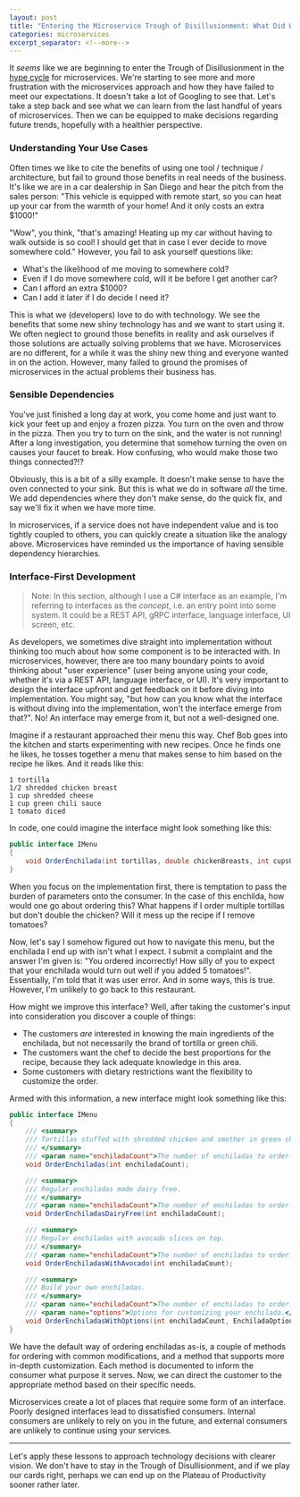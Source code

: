 ```yaml
---
layout: post
title: "Entering the Microservice Trough of Disillusionment: What Did We Learn?"
categories: microservices
excerpt_separator: <!--more-->
---
```

It *seems* like we are beginning to enter the Trough of Disillusionment in the [hype cycle](https://en.wikipedia.org/wiki/Hype_cycle) for microservices. We're starting to see more and more frustration with the microservices approach and how they have failed to meet our expectations. It doesn't take a lot of Googling to see that. Let's take a step back and see what we can learn from the last handful of years of microservices. Then we can be equipped to make decisions regarding future trends, hopefully with a healthier perspective.

<!--more-->

### Understanding Your Use Cases
Often times we like to cite the benefits of using one tool / technique / architecture, but fail to ground those benefits in real needs of the business. It's like we are in a car dealership in San Diego and hear the pitch from the sales person: "This vehicle is equipped with remote start, so you can heat up your car from the warmth of your home! And it only costs an extra $1000!"

"Wow", you think, "that's amazing! Heating up my car without having to walk outside is so cool! I should get that in case I ever decide to move somewhere cold." However, you fail to ask yourself questions like:
- What's the likelihood of me moving to somewhere cold?
- Even if I do move somewhere cold, will it be before I get another car?
- Can I afford an extra $1000?
- Can I add it later if I do decide I need it?

This is what we (developers) love to do with technology. We see the benefits that some new shiny technology has and we want to start using it. We often neglect to ground those benefits in reality and ask ourselves if those solutions are actually solving problems that we have. Microservices are no different, for a while it was the shiny new thing and everyone wanted in on the action. However, many failed to ground the promises of microservices in the actual problems their business has.

### Sensible Dependencies
You've just finished a long day at work, you come home and just want to kick your feet up and enjoy a frozen pizza. You turn on the oven and throw in the pizza. Then you try to turn on the sink, and the water is not running! After a long investigation, you determine that somehow turning the oven on causes your faucet to break. How confusing, who would make those two things connected?!?

Obviously, this is a bit of a silly example. It doesn't make sense to have the oven connected to your sink. But this is what we do in software *all* the time. We add dependencies where they don't make sense, do the quick fix, and say we'll fix it when we have more time.

In microservices, if a service does not have independent value and is too tightly coupled to others, you can quickly create a situation like the analogy above. Microservices have reminded us the importance of having sensible dependency hierarchies.

### Interface-First Development
>
> Note: In this section, although I use a C# interface as an example, I'm referring to interfaces as the *concept*, i.e. an entry point into some system. It could be a REST API, gRPC interface, language interface, UI screen, etc.

As developers, we sometimes dive straight into implementation without thinking too much about how some component is to be interacted with. In microservices, however, there are too many boundary points to avoid thinking about "user experience" (user being anyone using your code, whether it's via a REST API, language interface, or UI). It's very important to design the interface upfront and get feedback on it before diving into implementation. You might say, "but how can you know what the interface is without diving into the implementation, won't the interface emerge from that?". No! An interface may emerge from it, but not a well-designed one. 

Imagine if a restaurant approached their menu this way. Chef Bob goes into the kitchen and starts experimenting with new recipes. Once he finds one he likes, he tosses together a menu that makes sense to him based on the recipe he likes. And it reads like this:
```
1 tortilla
1/2 shredded chicken breast
1 cup shredded cheese
1 cup green chili sauce
1 tomato diced
```
In code, one could imagine the interface might look something like this:
```csharp
public interface IMenu
{
    void OrderEnchilada(int tortillas, double chickenBreasts, int cupsOfCheese, int cupsOfGreenChili, int tomatoes);
}
```
When you focus on the implementation first, there is temptation to pass the burden of parameters onto the consumer. In the case of this enchilda, how would one go about ordering this? What happens if I order multiple tortillas but don't double the chicken? Will it mess up the recipe if I remove tomatoes?

Now, let's say I somehow figured out how to navigate this menu, but the enchilada I end up with isn't what I expect. I submit a complaint and the answer I'm given is: "You ordered incorrectly! How silly of you to expect that your enchilada would turn out well if you added 5 tomatoes!". Essentially, I'm told that it was user error. And in some ways, this is true. However, I'm unlikely to go back to this restaurant. 

How might we improve this interface? Well, after taking the customer's input into consideration you discover a couple of things:
- The customers *are* interested in knowing the main ingredients of the enchilada, but not necessarily the brand of tortilla or green chili.
- The customers want the chef to decide the best proportions for the recipe, because they lack adequate knowledge in this area.
- Some customers with dietary restrictions want the flexibility to customize the order.

Armed with this information, a new interface might look something like this:
```csharp
public interface IMenu
{
    /// <summary>
    /// Tortillas stuffed with shredded chicken and smother in green chili and melted cheese.
    /// </summary>
    /// <param name="enchiladaCount">The number of enchiladas to order.</param>
    void OrderEnchiladas(int enchiladaCount);

    /// <summary>
    /// Regular enchiladas made dairy free.
    /// </summary>
    /// <param name="enchiladaCount">The number of enchiladas to order.</param>
    void OrderEnchiladasDairyFree(int enchiladaCount);

    /// <summary>
    /// Regular enchiladas with avocado slices on top.
    /// </summary>
    /// <param name="enchiladaCount">The number of enchiladas to order.</param>
    void OrderEnchiladasWithAvocado(int enchiladaCount);

    /// <summary>
    /// Build your own enchiladas.
    /// </summary>
    /// <param name="enchiladaCount">The number of enchiladas to order.</param>
    /// <param name="options">Options for customizing your enchilada.</param>
    void OrderEnchiladasWithOptions(int enchiladaCount, EnchiladaOptions options);
}
```
We have the default way of ordering enchiladas as-is, a couple of methods for ordering with common modifications, and a method that supports more in-depth customization. Each method is documented to inform the consumer what purpose it serves. Now, we can direct the customer to the appropriate method based on their specific needs.

Microservices create a lot of places that require some form of an interface. Poorly designed interfaces lead to dissatisfied consumers. Internal consumers are unlikely to rely on you in the future, and external consumers are unlikely to continue using your services.

---
Let's apply these lessons to approach technology decisions with clearer vision. We don't have to stay in the Trough of Disullisionment, and if we play our cards right, perhaps we can end up on the Plateau of Productivity sooner rather later.